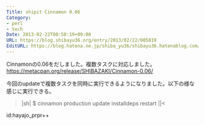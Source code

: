```yaml
---
Title: shipit Cinnamon 0.06
Category:
- perl
- tech
Date: 2013-02-22T00:50:19+09:00
URL: https://blog.shibayu36.org/entry/2013/02/22/005019
EditURL: https://blog.hatena.ne.jp/shiba_yu36/shibayu36.hatenablog.com/atom/entry/6435922169449274690
---
```


Cinnamonの0.06をだしました。複数タスクに対応しました。https://metacpan.org/release/SHIBAZAKI/Cinnamon-0.06/

今回のupdateで複数タスクを同時に実行できるようになりました。以下の様な感じに実行できる。
>|sh|
$ cinnamon production update installdeps restart
||<

id:hayajo_prpr++
